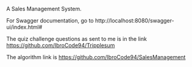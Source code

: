 A Sales Management System.

For Swagger  documentation, go to http://localhost:8080/swagger-ui/index.html#

The quiz challenge questions as sent to me is in the link  https://github.com/IbroCode94/Tripplesum

The algorithm link is https://github.com/IbroCode94/SalesManagement

